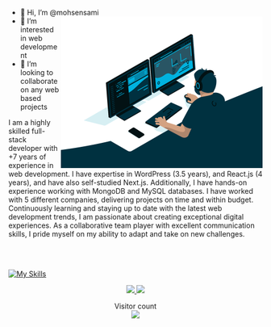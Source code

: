 -   👋 Hi, I’m @mohsensami<img align="right" alt="code" src="https://raw.githubusercontent.com/mohsensami/mohsensami/main/images/github/code.gif" width="400" />
-   👀 I’m interested in web development
-   🌱 I’m looking to collaborate on any web based projects
<!-- -   💞️ I’m currently learning Express.js. -->

<div align="center">

<p align="left">I am a highly skilled full-stack developer with +7 years of experience in web development. I have expertise in WordPress (3.5 years), and React.js (4 years), and have also self-studied Next.js. Additionally, I have hands-on experience working with MongoDB and MySQL databases. I have worked with 5 different companies, delivering projects on time and within budget. Continuously learning and staying up to date with the latest web development trends, I am passionate about creating exceptional digital experiences. As a collaborative team player with excellent communication skills, I pride myself on my ability to adapt and take on new challenges.</p>
</div>

<br>
<br>

[![My Skills](https://skillicons.dev/icons?i=html,css,javascript,ts,react,next,jquery,php,wordpress,python,django,tailwind,mui,bootstrap,docker,git,nginx,mysql,postgres,redis,figma&theme=light)](http://msami.ir)

<div align="center">
  <a href="https://github.com/mohsensami">
    <img height="180em" src="https://github-readme-stats.vercel.app/api?username=mohsensami&show_icons=true&theme=dracula&include_all_commits=true&count_private=true"/>
  </a>
  <a href="https://github.com/mohsensami">
    <img height="180em" src="https://github-readme-stats.vercel.app/api/top-langs/?username=mohsensami&layout=compact&langs_count=7&theme=dracula"/>
  </a>
</div>

<!-- <div>

![Snake animation](https://raw.githubusercontent.com/mohsensami/mohsensami/main/images/github/snake1.svg)

</div> -->

<!-- ![visitors](https://visitor-badge.glitch.me/badge?page_id=mohsensami&left_color=green&right_color=red) -->

<p align="center"> 
  Visitor count<br>
  <img src="https://profile-counter.glitch.me/mohsensami/count.svg" />
</p>
